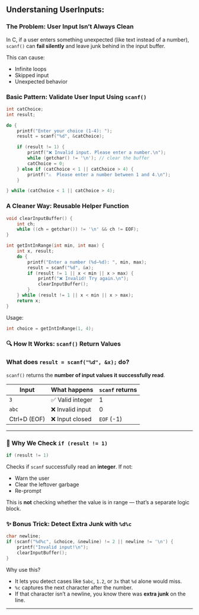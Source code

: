 
## Understaning UserInputs:
### The Problem: User Input Isn’t Always Clean

In C, if a user enters something unexpected (like text instead of a number), `scanf()` can **fail silently** and leave junk behind in the input buffer.

This can cause:
- Infinite loops
- Skipped input
- Unexpected behavior


### Basic Pattern: Validate User Input Using `scanf()`

```c
int catChoice;
int result;

do {
    printf("Enter your choice (1-4): ");
    result = scanf("%d", &catChoice);

    if (result != 1) {
        printf("❌ Invalid input. Please enter a number.\n");
        while (getchar() != '\n'); // clear the buffer
        catChoice = 0;
    } else if (catChoice < 1 || catChoice > 4) {
        printf("⚠️  Please enter a number between 1 and 4.\n");
    }

} while (catChoice < 1 || catChoice > 4);
```


### A Cleaner Way: Reusable Helper Function

```c
void clearInputBuffer() {
    int ch;
    while ((ch = getchar()) != '\n' && ch != EOF);
}

int getIntInRange(int min, int max) {
    int x, result;
    do {
        printf("Enter a number (%d–%d): ", min, max);
        result = scanf("%d", &x);
        if (result != 1 || x < min || x > max) {
            printf("❌ Invalid! Try again.\n");
            clearInputBuffer();
        }
    } while (result != 1 || x < min || x > max);
    return x;
}
```

Usage:
```c
int choice = getIntInRange(1, 4);
```

### 🔍 How It Works: `scanf()` Return Values

### What does `result = scanf("%d", &x);` do?

`scanf()` returns the **number of input values it successfully read**.

| Input        | What happens           | `scanf` returns |
|--------------|------------------------|-----------------|
| `3`          | ✅ Valid integer       | 1               |
| `abc`        | ❌ Invalid input        | 0               |
| Ctrl+D (EOF) | ❌ Input closed         | `EOF` (-1)      |

---

### 🛑 Why We Check `if (result != 1)`

```c
if (result != 1)
```

Checks if `scanf` successfully read an **integer**. If not:
- Warn the user
- Clear the leftover garbage
- Re-prompt

This is **not** checking whether the value is in range — that’s a separate logic block.


### ✨ Bonus Trick: Detect Extra Junk with `%d%c`

```c
char newline;
if (scanf("%d%c", &choice, &newline) != 2 || newline != '\n') {
    printf("Invalid input!\n");
    clearInputBuffer();
}
```

Why use this?
- It lets you detect cases like `5abc`, `1.2`, or `3x` that `%d` alone would miss.
- `%c` captures the next character after the number.
- If that character isn’t a newline, you know there was **extra junk** on the line.

---
